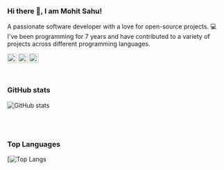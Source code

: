 ### Hi there 👋, I am Mohit Sahu!
A passionate software developer with a love for open-source projects.
💻 I've been programming for 7 years and have contributed to a variety of projects across different programming languages.

<a href="#">
  <img align="left" alt="Mohit's Discord" width="22px" src="https://raw.githubusercontent.com/peterthehan/peterthehan/master/assets/discord.svg" />
</a>
<a href="https://twitter.com/smoneybwr">
  <img align="left" alt="Mohit Sahu | Twitter" width="22px" src="https://raw.githubusercontent.com/peterthehan/peterthehan/master/assets/twitter.svg" />
</a>
<a href="https://www.linkedin.com/in/mohit-sahu-bbb044136">
  <img align="left" alt="Mohit's LinkedIN" width="22px" src="https://raw.githubusercontent.com/peterthehan/peterthehan/master/assets/linkedin.svg" />
</a>
<!-- 
![](https://visitor-badge.glitch.me/badge?page_id=SahuMohit.SahuMohit)
-->

</br>
</br>
</br>
<h3>GitHub stats</h3>

![GitHub stats](https://github-readme-stats.vercel.app/api?username=SahuMohit&show_icons=true&theme=radical)

</br>
</br>
<h3>Top Languages</h3>

[![Top Langs](https://github-readme-stats.vercel.app/api/top-langs/?username=SahuMohit)





</br>


<!--
**SahuMohit/SahuMohit** is a ✨ _special_ ✨ repository because its `README.md` (this file) appears on your GitHub profile.

Here are some ideas to get you started:

- 🔭 I’m currently working on ...
- 🌱 I’m currently learning ...
- 👯 I’m looking to collaborate on ...
- 🤔 I’m looking for help with ...
- 💬 Ask me about ...
- 📫 How to reach me: ...
- 😄 Pronouns: ...
- ⚡ Fun fact: ...
-->
